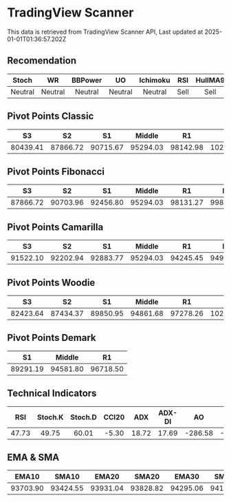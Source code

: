 # TradingView Scanner
This data is retrieved from TradingView Scanner API, Last updated at 2025-01-01T01:36:57.202Z

## Recomendation
| Stoch | WR | BBPower | UO | Ichimoku | RSI | HullMA9 |
| :---: | :---: | :---: | :---: | :---: | :---: | :---: |
| Neutral | Neutral | Neutral | Neutral | Neutral | Sell | Sell |

## Pivot Points Classic
| S3 | S2 | S1 | Middle | R1 | R2 | R3 |
| :---: | :---: | :---: | :---: | :---: | :---: | :---: |
| 80439.41 | 87866.72 | 90715.67 | 95294.03 | 98142.98 | 102721.34 | 110148.65 |

## Pivot Points Fibonacci
| S3 | S2 | S1 | Middle | R1 | R2 | R3 |
| :---: | :---: | :---: | :---: | :---: | :---: | :---: |
| 87866.72 | 90703.96 | 92456.80 | 95294.03 | 98131.27 | 99884.11 | 102721.34 |

## Pivot Points Camarilla
| S3 | S2 | S1 | Middle | R1 | R2 | R3 |
| :---: | :---: | :---: | :---: | :---: | :---: | :---: |
| 91522.10 | 92202.94 | 92883.77 | 95294.03 | 94245.45 | 94926.28 | 95607.12 |

## Pivot Points Woodie
| S3 | S2 | S1 | Middle | R1 | R2 | R3 |
| :---: | :---: | :---: | :---: | :---: | :---: | :---: |
| 82423.64 | 87434.37 | 89850.95 | 94861.68 | 97278.26 | 102288.99 | 104705.57 |

## Pivot Points Demark
| S1 | Middle | R1 |
| :---: | :---: | :---: |
| 89291.19 | 94581.80 | 96718.50 |

## Technical Indicators
| RSI | Stoch.K | Stoch.D | CCI20 | ADX | ADX-DI | AO | Mom | MACD | MACD | W.R | HullMA9 |
| :---: | :---: | :---: | :---: | :---: | :---: | :---: | :---: | :---: | :---: | :---: | :---: |
| 47.73 | 49.75 | 60.01 | -5.30 | 18.72 | 17.69 | -286.58 | -16.48 | -420.39 | -571.79 | -49.69 | 94229.70 |

## EMA & SMA
| EMA10 | SMA10 | EMA20 | SMA20 | EMA30 | SMA30 | EMA50 | SMA50 | EMA100 | SMA100 | EMA200 | SMA200 |
| :---: | :---: | :---: | :---: | :---: | :---: | :---: | :---: | :---: | :---: | :---: | :---: |
| 93703.90 | 93424.55 | 93931.04 | 93828.82 | 94295.06 | 94139.16 | 95068.15 | 95250.31 | 96366.55 | 97807.73 | 95794.99 | 98199.77 |